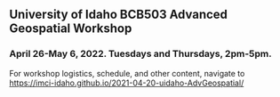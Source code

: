 ## University of Idaho BCB503 Advanced Geospatial Workshop
### April 26-May 6, 2022. Tuesdays and Thursdays, 2pm-5pm.  

For workshop logistics, schedule, and other content, navigate to https://imci-idaho.github.io/2021-04-20-uidaho-AdvGeospatial/
